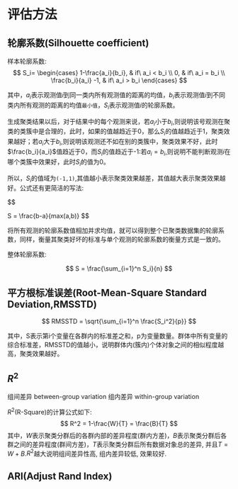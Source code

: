 # 评估方法



## 轮廓系数(Silhouette coefficient)

样本轮廓系数:
$$
S_i=
\begin{cases}
1-\frac{a_i}{b_i}, & if\ a_i < b_i \\
0, & if\ a_i = b_i \\
\frac{b_i}{a_i} -1, & if\ a_i > b_i 
\end{cases}
$$

其中，$a_i$表示观测值$i$到同一类内所有观测值的距离的均值，$b_i$表示观测值$i$到不同类内所有观测的距离的均值`最小值`，$S_i$表示观测值$i$的轮廓系数。

生成聚类结果以后，对于结果中的每个观测来说，若$a_i$小于$b_i$,则说明该号观测在聚类的类簇中是合理的，此时，如果的值越趋近于0，那么$S_i$的值越趋近于1，聚类效果越好；若$a_i$大于$b_i$,则说明该观测还不如在别的类簇中，聚类效果不好，此时$\frac{b_i}{a_i}$值趋近于0，而$S_i$的值趋近于-1:若$a_i = b_i$,则说明不能判断观测$i$在哪个类簇中效果好，此时$S_i$的值为0。

所以，$S_i$的值域为`(-1,1)`,其值越小表示聚类效果越差，其值越大表示聚类效果越好。公式还有更简洁的写法:

$$

S = \frac{b-a}{max(a,b)}
$$


将所有观测的轮廓系数值相加并求均值，就可以得到整个已聚类数据集的轮廓系数，同样，衡量其聚类好坏的标准与单个观测的轮廓系数的衡量方式是一致的。


整体轮廓系数:

$$
S = \frac{\sum_{i=1}^n S_i}{n}
$$


## 平方根标准误差(Root-Mean-Square Standard Deviation,RMSSTD)

$$
RMSSTD = \sqrt{\sum_{i=1}^n \frac{S_i^2}{p}}
$$

其中，S表示第i个变量在各群内的标准差之和，p为变量数量。群体中所有变量的综合标准差，RMSSTD的值越小，说明群体内(簇内)个体对象之间的相似程度越高，聚类效果越好。



## $R^2$ 

组间差异 between-group variation
组内差异 within-group variation

$R^2$(R-Square)的计算公式如下: 
$$
R^2 = 1-\frac{W}{T} = \frac{B}{T}
$$
其中，$W$表示聚类分群后的各群内部的差异程度(群内方差)，$B$表示聚类分群后各群之间的差异程度(群间方差)，$T$表示聚类分群后所有数据对象总的差异, 并且$T=W+B$.$R^2$越大说明组间差异性高, 组内差异较低, 效果较好.



## ARI(Adjust Rand Index)

